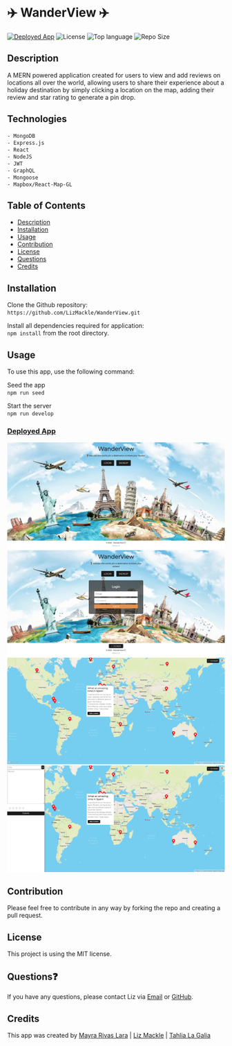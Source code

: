 # ✈️ WanderView ✈️
<a href="">![Deployed App](https://img.shields.io/badge/-Deployed-success?style=for-the-badge)</a> ![License](https://img.shields.io/badge/License-MIT-blue?style=for-the-badge&logo) ![Top language](https://img.shields.io/github/languages/top/lizmackle/WanderView?color=yellow&style=for-the-badge&logo) ![Repo Size](https://img.shields.io/github/repo-size/lizmackle/WanderView?color=orange&style=for-the-badge)

## Description
A MERN powered application created for users to view and add reviews on locations all over the world, allowing users to share their experience about a holiday destination by simply clicking a location on the map, adding their review and star rating to generate a pin drop.

## Technologies
```
- MongoDB
- Express.js
- React
- NodeJS
- JWT
- GraphQL
- Mongoose
- Mapbox/React-Map-GL
```
## Table of Contents
  - [Description](#description)
  - [Installation](#installation)
  - [Usage](#usage)
  - [Contribution](#contribution)
  - [License](#license)
  - [Questions](#questions)
  - [Credits](#credits)

## Installation
Clone the Github repository:<br>
`https://github.com/LizMackle/WanderView.git`

Install all dependencies required for application:<br>
`npm install` from the root directory.
  
## Usage
To use this app, use the following command:

Seed the app<br>
`npm run seed`

Start the server<br>
`npm run develop`
  
### [Deployed App]()

![screenshot1](assets/HomepageImg.png)
![screenshot2](assets/LoginImg.png)
![screenshot3](assets/ViewImg.png)
![screenshot4](assets/AddImg.png)

## Contribution
Please feel free to contribute in any way by forking the repo and creating a pull request.

## License
This project is using the MIT license.

## Questions❓
If you have any questions, please contact Liz via [Email](mailto:liz.mackle@outlook.com) or [GitHub](https://github.com/LizMackle).

## Credits
This app was created by [Mayra Rivas Lara](https://github.com/MayraRivasLaray) | [Liz Mackle](https://github.com/LizMackle) | [Tahlia La Galia](https://github.com/tahlialg) 